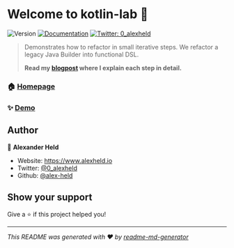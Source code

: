 # Welcome to kotlin-lab 👋
![Version](https://img.shields.io/badge/version-v1-blue.svg?cacheSeconds=2592000)
[![Documentation](https://img.shields.io/badge/documentation-yes-brightgreen.svg)](https://alexheld.io/posts/0001-how-to-refactor-properly)
[![Twitter: 0_alexheld](https://img.shields.io/twitter/follow/0_alexheld.svg?style=social)](https://twitter.com/0_alexheld)

> Demonstrates how to refactor in small iterative steps. We refactor a legacy Java Builder into functional DSL.
>
> **Read my [blogpost](https://alexheld.io/posts/0001-how-to-refactor-properly) where I explain each step in detail.**

### 🏠 [Homepage](https://alexheld.io)

### ✨ [Demo](https://alexheld.io/posts/0001-how-to-refactor-properly)

## Author

👤 **Alexander Held**

* Website: https://www.alexheld.io
* Twitter: [@0_alexheld](https://twitter.com/0_alexheld)
* Github: [@alex-held](https://github.com/alex-held)

## Show your support

Give a ⭐️ if this project helped you!


***
_This README was generated with ❤️ by [readme-md-generator](https://github.com/kefranabg/readme-md-generator)_

